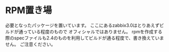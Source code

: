 # RPM置き場
必要となったパッケージを置いています。
ここにあるzabbix3.0はとりあえずビルドが通っている程度のもので
オフィシャルではありません。
rpmを作成する際のspecファイルも2.4のものを利用してビルドが通る程度で、書き換えていません。
ご注意ください。
